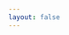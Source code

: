 ```yaml
---
layout: false
---
```


<ClientOnly>
  <eox-storytelling markdown-url="./story-file.md"></eox-storytelling>
</ClientOnly>
